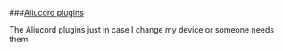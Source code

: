 ###[Aliucord plugins](https://github.com/Aliucord/Aliucord)

The Aliucord plugins just in case I change my device or someone needs them. 
